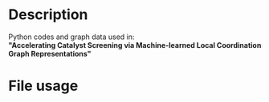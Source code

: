 # Description
Python codes and graph data used in:\
**"Accelerating Catalyst Screening via Machine-learned Local Coordination Graph Representations"**

# File usage

